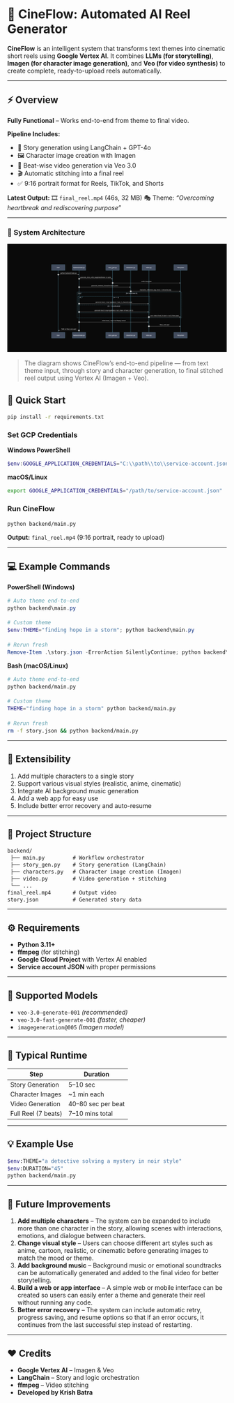 # 🎥 CineFlow: Automated AI Reel Generator

**CineFlow** is an intelligent system that transforms text themes into cinematic short reels using **Google Vertex AI**.
It combines **LLMs (for storytelling)**, **Imagen (for character image generation)**, and **Veo (for video synthesis)** to create complete, ready-to-upload reels automatically.

---

## ⚡ Overview

**Fully Functional** – Works end-to-end from theme to final video.

**Pipeline Includes:**

* 🧠 Story generation using LangChain + GPT-4o
* 🖼️ Character image creation with Imagen
* 🎥 Beat-wise video generation via Veo 3.0
* 🎬 Automatic stitching into a final reel
* ✅ 9:16 portrait format for Reels, TikTok, and Shorts

**Latest Output:**
🎞️ `final_reel.mp4` (46s, 32 MB)
🎭 Theme: *“Overcoming heartbreak and rediscovering purpose”*

---
### 🧩 System Architecture

<p align="center">
  <img src="https://github.com/disastrousDEVIL/CineFlow-AI-Reel-Generator/blob/main/docs/uml_diagram.png" alt="CineFlow UML Diagram" width="800"/>
</p>

> The diagram shows CineFlow’s end-to-end pipeline — from text theme input, through story and character generation, to final stitched reel output using Vertex AI (Imagen + Veo).

## 🚀 Quick Start

```bash
pip install -r requirements.txt
```

### Set GCP Credentials

**Windows PowerShell**

```powershell
$env:GOOGLE_APPLICATION_CREDENTIALS="C:\\path\\to\\service-account.json"
```

**macOS/Linux**

```bash
export GOOGLE_APPLICATION_CREDENTIALS="/path/to/service-account.json"
```

### Run CineFlow

```bash
python backend/main.py
```

**Output:** `final_reel.mp4` (9:16 portrait, ready to upload)

---

## 💻 Example Commands

**PowerShell (Windows)**

```powershell
# Auto theme end-to-end
python backend\main.py

# Custom theme
$env:THEME="finding hope in a storm"; python backend\main.py

# Rerun fresh
Remove-Item .\story.json -ErrorAction SilentlyContinue; python backend\main.py
```

**Bash (macOS/Linux)**

```bash
# Auto theme end-to-end
python backend/main.py

# Custom theme
THEME="finding hope in a storm" python backend/main.py

# Rerun fresh
rm -f story.json && python backend/main.py
```

---

## 🧩 Extensibility

1. Add multiple characters to a single story
2. Support various visual styles (realistic, anime, cinematic)
3. Integrate AI background music generation
4. Add a web app for easy use
5. Include better error recovery and auto-resume

---

## 📁 Project Structure

```
backend/
 ├── main.py         # Workflow orchestrator
 ├── story_gen.py    # Story generation (LangChain)
 ├── characters.py   # Character image creation (Imagen)
 ├── video.py        # Video generation + stitching
 └── ...
final_reel.mp4       # Output video
story.json           # Generated story data
```

---

## ⚙️ Requirements

* **Python 3.11+**
* **ffmpeg** (for stitching)
* **Google Cloud Project** with Vertex AI enabled
* **Service account JSON** with proper permissions

---

## 🎨 Supported Models

* `veo-3.0-generate-001` *(recommended)*
* `veo-3.0-fast-generate-001` *(faster, cheaper)*
* `imagegeneration@005` *(Imagen model)*

---

## 🧠 Typical Runtime

| Step                | Duration           |
| ------------------- | ------------------ |
| Story Generation    | 5–10 sec           |
| Character Images    | ~1 min each        |
| Video Generation    | 40–80 sec per beat |
| Full Reel (7 beats) | 7–10 mins total    |

---

## 💡 Example Use

```bash
$env:THEME="a detective solving a mystery in noir style"
$env:DURATION="45"
python backend/main.py
```

---

## 🔮 Future Improvements

1. **Add multiple characters** – The system can be expanded to include more than one character in the story, allowing scenes with interactions, emotions, and dialogue between characters.
2. **Change visual style** – Users can choose different art styles such as anime, cartoon, realistic, or cinematic before generating images to match the mood or theme.
3. **Add background music** – Background music or emotional soundtracks can be automatically generated and added to the final video for better storytelling.
4. **Build a web or app interface** – A simple web or mobile interface can be created so users can easily enter a theme and generate their reel without running any code.
5. **Better error recovery** – The system can include automatic retry, progress saving, and resume options so that if an error occurs, it continues from the last successful step instead of restarting.

---

## ❤️ Credits

* **Google Vertex AI** – Imagen & Veo
* **LangChain** – Story and logic orchestration
* **ffmpeg** – Video stitching
* **Developed by Krish Batra**
